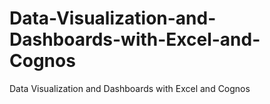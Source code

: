 # Data-Visualization-and-Dashboards-with-Excel-and-Cognos
Data Visualization and Dashboards with Excel and Cognos
